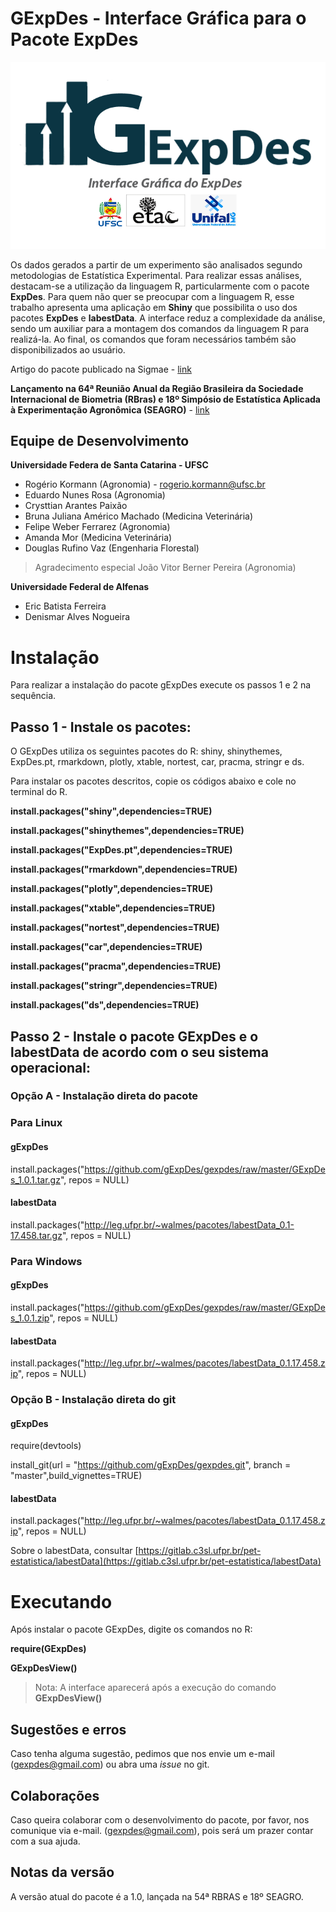 # GExpDes - Interface Gráfica para o Pacote ExpDes

![](logo.png)

Os dados gerados a partir de um experimento são analisados segundo metodologias de Estatística Experimental. Para realizar essas análises, destacam-se a utilização da linguagem R, particularmente com o pacote **ExpDes**. Para quem não quer se preocupar com a linguagem R, esse trabalho apresenta uma aplicação em **Shiny** que possibilita o uso dos pacotes **ExpDes** e **labestData**. A interface reduz a complexidade da análise, sendo um auxiliar para a montagem dos comandos da linguagem R para realizá-la. Ao final, os comandos que foram necessários também são disponibilizados ao usuário.

Artigo do pacote publicado na Sigmae - [link](https://publicacoes.unifal-mg.edu.br/revistas/index.php/sigmae/article/view/951)

**Lançamento na 64ª Reunião Anual da Região Brasileira da Sociedade Internacional de Biometria (RBras) e 18º Simpósio de Estatística Aplicada à Experimentação Agronômica (SEAGRO)** - [link](https://www.rbras64.com.br/)

## Equipe de Desenvolvimento

**Universidade Federa de Santa Catarina - UFSC**
- Rogério Kormann (Agronomia) - rogerio.kormann@ufsc.br
- Eduardo Nunes Rosa (Agronomia)
- Crysttian Arantes Paixão
- Bruna Juliana Américo Machado (Medicina Veterinária)
- Felipe Weber Ferrarez (Agronomia)
- Amanda Mor (Medicina Veterinária)
- Douglas Rufino Vaz (Engenharia Florestal)

> Agradecimento especial João Vitor Berner Pereira (Agronomia)

**Universidade Federal de Alfenas**
- Eric Batista Ferreira
- Denismar Alves Nogueira

# Instalação
Para realizar a instalação do pacote gExpDes execute os passos 1 e 2 na sequência.


## **Passo 1 - Instale os pacotes:**

O GExpDes utiliza os seguintes pacotes do R: shiny, shinythemes, ExpDes.pt, rmarkdown, plotly, xtable, nortest, car, pracma, stringr e ds.

Para instalar os pacotes descritos, copie os códigos abaixo e cole no terminal do R.

**install.packages("shiny",dependencies=TRUE)**

**install.packages("shinythemes",dependencies=TRUE)**

**install.packages("ExpDes.pt",dependencies=TRUE)**

**install.packages("rmarkdown",dependencies=TRUE)**

**install.packages("plotly",dependencies=TRUE)**

**install.packages("xtable",dependencies=TRUE)**

**install.packages("nortest",dependencies=TRUE)**

**install.packages("car",dependencies=TRUE)**

**install.packages("pracma",dependencies=TRUE)**

**install.packages("stringr",dependencies=TRUE)**

**install.packages("ds",dependencies=TRUE)**

## **Passo 2 - Instale o pacote GExpDes e o labestData de acordo com o seu sistema operacional:**

### Opção A - Instalação direta do pacote 

### Para Linux

#### gExpDes

install.packages("https://github.com/gExpDes/gexpdes/raw/master/GExpDes_1.0.1.tar.gz", repos  =  NULL)

#### labestData

install.packages("http://leg.ufpr.br/~walmes/pacotes/labestData_0.1-17.458.tar.gz", repos = NULL)

### Para Windows

#### gExpDes

install.packages("https://github.com/gExpDes/gexpdes/raw/master/GExpDes_1.0.1.zip", repos  =  NULL)

#### labestData

install.packages("http://leg.ufpr.br/~walmes/pacotes/labestData_0.1.17.458.zip", repos = NULL)

### Opção B - Instalação direta do git

#### gExpDes

require(devtools)

install_git(url = "https://github.com/gExpDes/gexpdes.git", branch = "master",build_vignettes=TRUE)

#### labestData

install.packages("http://leg.ufpr.br/~walmes/pacotes/labestData_0.1.17.458.zip", repos = NULL)


Sobre o labestData, consultar [https://gitlab.c3sl.ufpr.br/pet-estatistica/labestData](https://gitlab.c3sl.ufpr.br/pet-estatistica/labestData)

# Executando

Após instalar o pacote GExpDes, digite os comandos no R:

**require(GExpDes)**

**GExpDesView()**

> Nota: A interface aparecerá após a execução do comando **GExpDesView()**

## Sugestões e erros

Caso tenha alguma sugestão, pedimos que nos envie um e-mail (gexpdes@gmail.com) ou abra uma *issue* no git.

## Colaborações

Caso queira colaborar com o desenvolvimento do pacote, por favor, nos comunique via e-mail. (gexpdes@gmail.com), pois será um prazer contar com a sua ajuda.

## Notas da versão

A versão atual do pacote é a 1.0, lançada na 54ª RBRAS e 18º SEAGRO.

